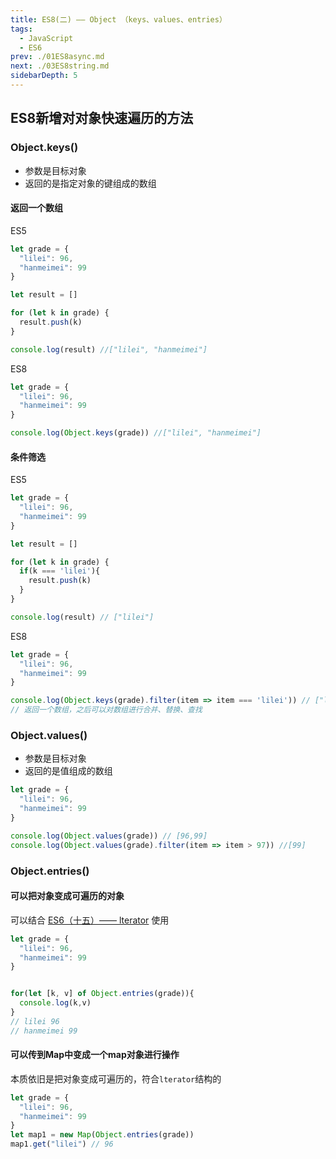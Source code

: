 ```yaml
---
title: ES8(二) —— Object （keys、values、entries）
tags: 
  - JavaScript
  - ES6
prev: ./01ES8async.md
next: ./03ES8string.md
sidebarDepth: 5
---
```

## ES8新增对对象快速遍历的方法
### Object.keys()
- 参数是目标对象
- 返回的是指定对象的键组成的数组
#### 返回一个数组
ES5
```js
let grade = {
  "lilei": 96,
  "hanmeimei": 99
}

let result = []

for (let k in grade) {
  result.push(k)
}

console.log(result) //["lilei", "hanmeimei"]
```
ES8
```js
let grade = {
  "lilei": 96,
  "hanmeimei": 99
}

console.log(Object.keys(grade)) //["lilei", "hanmeimei"]
```

#### 条件筛选
ES5
```js
let grade = {
  "lilei": 96,
  "hanmeimei": 99
}

let result = []

for (let k in grade) {
  if(k === 'lilei'){
    result.push(k)
  }
}

console.log(result) // ["lilei"]
```
ES8
```js
let grade = {
  "lilei": 96,
  "hanmeimei": 99
}

console.log(Object.keys(grade).filter(item => item === 'lilei')) // ["lilei"]
// 返回一个数组，之后可以对数组进行合并、替换、查找
```

### Object.values()
- 参数是目标对象
- 返回的是值组成的数组
```js
let grade = {
  "lilei": 96,
  "hanmeimei": 99
}

console.log(Object.values(grade)) // [96,99]
console.log(Object.values(grade).filter(item => item > 97)) //[99]
```

### Object.entries()
#### 可以把对象变成可遍历的对象
可以结合 [ES6（十五）—— lterator](./ES6/15ES6(iterator).md) 使用
```js
let grade = {
  "lilei": 96,
  "hanmeimei": 99
}


for(let [k, v] of Object.entries(grade)){
  console.log(k,v)
}
// lilei 96
// hanmeimei 99
```

#### 可以传到Map中变成一个map对象进行操作
本质依旧是把对象变成可遍历的，符合`lterator`结构的
```js
let grade = {
  "lilei": 96,
  "hanmeimei": 99
}
let map1 = new Map(Object.entries(grade))
map1.get("lilei") // 96
```

